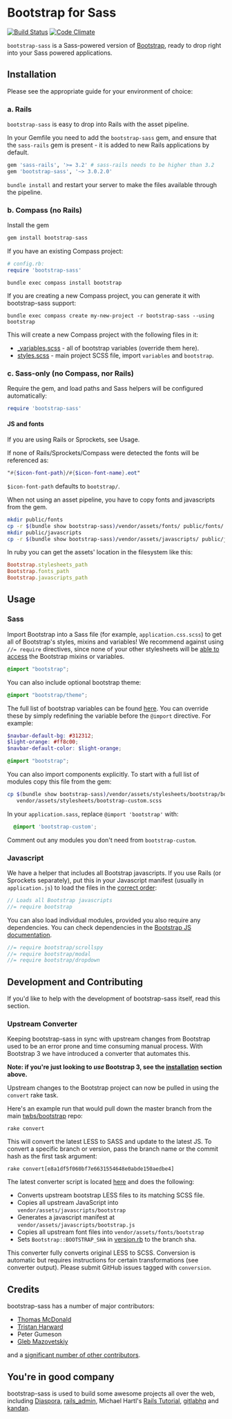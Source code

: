 # Bootstrap for Sass

[![Build Status](https://secure.travis-ci.org/thomas-mcdonald/bootstrap-sass.png?branch=master)](http://travis-ci.org/thomas-mcdonald/bootstrap-sass) [![Code Climate](https://codeclimate.com/github/thomas-mcdonald/bootstrap-sass.png)](https://codeclimate.com/github/thomas-mcdonald/bootstrap-sass)

`bootstrap-sass` is a Sass-powered version of [Bootstrap](http://github.com/twbs/bootstrap), ready to drop right into your Sass powered applications.

## Installation

Please see the appropriate guide for your environment of choice:

### a. Rails

`bootstrap-sass` is easy to drop into Rails with the asset pipeline.

In your Gemfile you need to add the `bootstrap-sass` gem, and ensure that the `sass-rails` gem is present - it is added to new Rails applications by default.

```ruby
gem 'sass-rails', '>= 3.2' # sass-rails needs to be higher than 3.2
gem 'bootstrap-sass', '~> 3.0.2.0'
```

`bundle install` and restart your server to make the files available through the pipeline.

### b. Compass (no Rails)

Install the gem
```sh
gem install bootstrap-sass
```

If you have an existing Compass project:

```ruby
# config.rb:
require 'bootstrap-sass'
```

```console
bundle exec compass install bootstrap
```

If you are creating a new Compass project, you can generate it with bootstrap-sass support:

```console
bundle exec compass create my-new-project -r bootstrap-sass --using bootstrap
```

This will create a new Compass project with the following files in it:

* [_variables.scss](/templates/project/_variables.scss.erb) - all of bootstrap variables (override them here).
* [styles.scss](/templates/project/styles.scss) - main project SCSS file, import `variables` and `bootstrap`.


### c. Sass-only (no Compass, nor Rails)

Require the gem, and load paths and Sass helpers will be configured automatically:

```ruby
require 'bootstrap-sass'
```

#### JS and fonts

If you are using Rails or Sprockets, see Usage.

If none of Rails/Sprockets/Compass were detected the fonts will be referenced as:

```sass
"#{$icon-font-path}/#{$icon-font-name}.eot"
```

`$icon-font-path` defaults to `bootstrap/`.

When not using an asset pipeline, you have to copy fonts and javascripts from the gem.

```bash
mkdir public/fonts
cp -r $(bundle show bootstrap-sass)/vendor/assets/fonts/ public/fonts/
mkdir public/javascripts
cp -r $(bundle show bootstrap-sass)/vendor/assets/javascripts/ public/javascripts/
```

In ruby you can get the assets' location in the filesystem like this:

```ruby
Bootstrap.stylesheets_path
Bootstrap.fonts_path
Bootstrap.javascripts_path
```

## Usage

### Sass

Import Bootstrap into a Sass file (for example, `application.css.scss`) to get all of Bootstrap's styles, mixins and variables!
We recommend against using `//= require` directives, since none of your other stylesheets will be [able to access][antirequire] the Bootstrap mixins or variables.

```scss
@import "bootstrap";
```

You can also include optional bootstrap theme:

```scss
@import "bootstrap/theme";
```

The full list of bootstrap variables can be found [here](http://getbootstrap.com/customize/#less-variables). You can override these by simply redefining the variable before the `@import` directive.
For example:
```scss
$navbar-default-bg: #312312;
$light-orange: #ff8c00;
$navbar-default-color: $light-orange;

@import "bootstrap";
```

You can also import components explicitly. To start with a full list of modules copy this file from the gem:

```bash
cp $(bundle show bootstrap-sass)/vendor/assets/stylesheets/bootstrap/bootstrap.scss \
   vendor/assets/stylesheets/bootstrap-custom.scss
```

In your `application.sass`, replace `@import 'bootstrap'` with:

```scss
  @import 'bootstrap-custom';
```

Comment out any modules you don't need from `bootstrap-custom`.

### Javascript

We have a helper that includes all Bootstrap javascripts. If you use Rails (or Sprockets separately), 
put this in your Javascript manifest (usually in `application.js`) to load the files in the [correct order](/vendor/assets/javascripts/bootstrap.js):

```js
// Loads all Bootstrap javascripts
//= require bootstrap
```

You can also load individual modules, provided you also require any dependencies. You can check dependencies in the [Bootstrap JS documentation][jsdocs].

```js
//= require bootstrap/scrollspy
//= require bootstrap/modal
//= require bootstrap/dropdown
```

## Development and Contributing

If you'd like to help with the development of bootstrap-sass itself, read this section.

### Upstream Converter

Keeping bootstrap-sass in sync with upstream changes from Bootstrap used to be an error prone and time consuming manual process. With Bootstrap 3 we have introduced a converter that automates this.

**Note: if you're just looking to *use* Bootstrap 3, see the [installation](#installation) section above.**

Upstream changes to the Bootstrap project can now be pulled in using the `convert` rake task.

Here's an example run that would pull down the master branch from the main [twbs/bootstrap](https://github.com/twbs/bootstrap) repo:
    
    rake convert
    
This will convert the latest LESS to SASS and update to the latest JS.
To convert a specific branch or version, pass the branch name or the commit hash as the first task argument:
    
    rake convert[e8a1df5f060bf7e6631554648e0abde150aedbe4]

The latest converter script is located [here][converter] and does the following:

* Converts upstream bootstrap LESS files to its matching SCSS file.
* Copies all upstream JavaScript into `vendor/assets/javascripts/bootstrap`
* Generates a javascript manifest at `vendor/assets/javascripts/bootstrap.js`
* Copies all upstream font files into `vendor/assets/fonts/bootstrap`
* Sets `Bootstrap::BOOTSTRAP_SHA` in [version.rb][version] to the branch sha.

This converter fully converts original LESS to SCSS. Conversion is automatic but requires instructions for certain transformations (see converter output).
Please submit GitHub issues tagged with `conversion`.

## Credits

bootstrap-sass has a number of major contributors:

<!-- feel free to make these link wherever you wish -->
* [Thomas McDonald](https://twitter.com/thomasmcdonald_)
* [Tristan Harward](http://www.trisweb.com)
* Peter Gumeson
* [Gleb Mazovetskiy](https://github.com/glebm)

and a [significant number of other contributors][contrib].

## You're in good company
bootstrap-sass is used to build some awesome projects all over the web, including
[Diaspora](http://diasporaproject.org/), [rails_admin](https://github.com/sferik/rails_admin),
Michael Hartl's [Rails Tutorial](http://railstutorial.org/), [gitlabhq](http://gitlabhq.com/) and
[kandan](http://kandanapp.com/).

[converter]: https://github.com/thomas-mcdonald/bootstrap-sass/blob/3/tasks/converter.rb
[version]: https://github.com/thomas-mcdonald/bootstrap-sass/blob/3/lib/bootstrap-sass/version.rb
[contrib]: https://github.com/thomas-mcdonald/bootstrap-sass/graphs/contributors
[antirequire]: https://github.com/thomas-mcdonald/bootstrap-sass/issues/79#issuecomment-4428595
[jsdocs]: http://getbootstrap.com/javascript/#transitions
